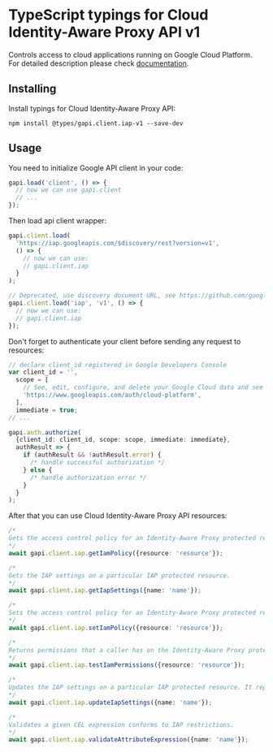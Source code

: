 # TypeScript typings for Cloud Identity-Aware Proxy API v1

Controls access to cloud applications running on Google Cloud Platform.
For detailed description please check [documentation](https://cloud.google.com/iap).

## Installing

Install typings for Cloud Identity-Aware Proxy API:

```
npm install @types/gapi.client.iap-v1 --save-dev
```

## Usage

You need to initialize Google API client in your code:

```typescript
gapi.load('client', () => {
  // now we can use gapi.client
  // ...
});
```

Then load api client wrapper:

```typescript
gapi.client.load(
  'https://iap.googleapis.com/$discovery/rest?version=v1',
  () => {
    // now we can use:
    // gapi.client.iap
  }
);
```

```typescript
// Deprecated, use discovery document URL, see https://github.com/google/google-api-javascript-client/blob/master/docs/reference.md#----gapiclientloadname----version----callback--
gapi.client.load('iap', 'v1', () => {
  // now we can use:
  // gapi.client.iap
});
```

Don't forget to authenticate your client before sending any request to resources:

```typescript
// declare client_id registered in Google Developers Console
var client_id = '',
  scope = [
    // See, edit, configure, and delete your Google Cloud data and see the email address for your Google Account.
    'https://www.googleapis.com/auth/cloud-platform',
  ],
  immediate = true;
// ...

gapi.auth.authorize(
  {client_id: client_id, scope: scope, immediate: immediate},
  authResult => {
    if (authResult && !authResult.error) {
      /* handle successful authorization */
    } else {
      /* handle authorization error */
    }
  }
);
```

After that you can use Cloud Identity-Aware Proxy API resources: <!-- TODO: make this work for multiple namespaces -->

```typescript
/*
Gets the access control policy for an Identity-Aware Proxy protected resource. More information about managing access via IAP can be found at: https://cloud.google.com/iap/docs/managing-access#managing_access_via_the_api
*/
await gapi.client.iap.getIamPolicy({resource: 'resource'});

/*
Gets the IAP settings on a particular IAP protected resource.
*/
await gapi.client.iap.getIapSettings({name: 'name'});

/*
Sets the access control policy for an Identity-Aware Proxy protected resource. Replaces any existing policy. More information about managing access via IAP can be found at: https://cloud.google.com/iap/docs/managing-access#managing_access_via_the_api
*/
await gapi.client.iap.setIamPolicy({resource: 'resource'});

/*
Returns permissions that a caller has on the Identity-Aware Proxy protected resource. More information about managing access via IAP can be found at: https://cloud.google.com/iap/docs/managing-access#managing_access_via_the_api
*/
await gapi.client.iap.testIamPermissions({resource: 'resource'});

/*
Updates the IAP settings on a particular IAP protected resource. It replaces all fields unless the `update_mask` is set.
*/
await gapi.client.iap.updateIapSettings({name: 'name'});

/*
Validates a given CEL expression conforms to IAP restrictions.
*/
await gapi.client.iap.validateAttributeExpression({name: 'name'});
```
